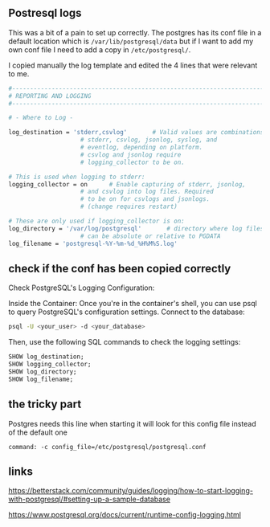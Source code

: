 ## Postresql logs

This was a bit of a pain to set up correctly. The postgres has its conf file in a default location which is `/var/lib/postgresql/data` but if I want to add my own conf file I need to add a copy in `/etc/postgresql/`. 

I copied manually the log template and edited the 4 lines that were relevant to me. 

```bash
#------------------------------------------------------------------------------
# REPORTING AND LOGGING
#------------------------------------------------------------------------------

# - Where to Log -

log_destination = 'stderr,csvlog'		# Valid values are combinations of
					# stderr, csvlog, jsonlog, syslog, and
					# eventlog, depending on platform.
					# csvlog and jsonlog require
					# logging_collector to be on.

# This is used when logging to stderr:
logging_collector = on		# Enable capturing of stderr, jsonlog,
					# and csvlog into log files. Required
					# to be on for csvlogs and jsonlogs.
					# (change requires restart)

# These are only used if logging_collector is on:
log_directory = '/var/log/postgresql'		# directory where log files are written,
					# can be absolute or relative to PGDATA
log_filename = 'postgresql-%Y-%m-%d_%H%M%S.log'
```


## check if the conf has been copied correctly
Check PostgreSQL's Logging Configuration:

Inside the Container:
Once you're in the container's shell, you can use psql to query PostgreSQL's configuration settings.
Connect to the database:
```bash
psql -U <your_user> -d <your_database>
```
Then, use the following SQL commands to check the logging settings:
```sql
SHOW log_destination;
SHOW logging_collector;
SHOW log_directory;
SHOW log_filename;
```

## the tricky part

Postgres needs this line when starting it will look for this config file instead of the default one
```
command: -c config_file=/etc/postgresql/postgresql.conf
```


## links

https://betterstack.com/community/guides/logging/how-to-start-logging-with-postgresql/#setting-up-a-sample-database

https://www.postgresql.org/docs/current/runtime-config-logging.html
